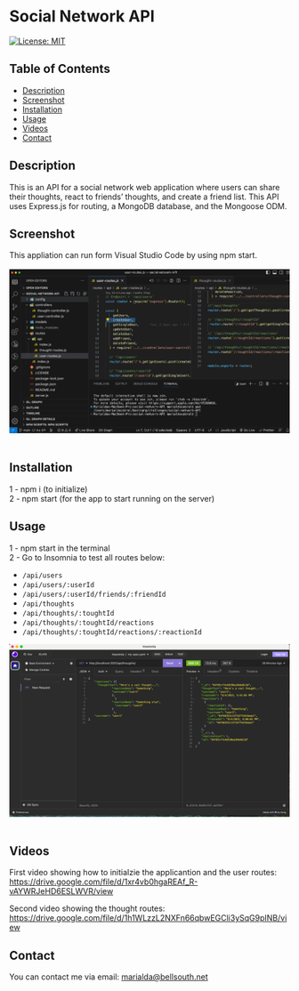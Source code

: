 # Social Network API
[![License: MIT](https://img.shields.io/badge/License-MIT-yellow.svg)](https://opensource.org/licenses/MIT)

## Table of Contents
  - [Description](#description)
  - [Screenshot](#screenshot)
  - [Installation](#installation)
  - [Usage](#usage)
  - [Videos](#videos)
  - [Contact](#contact)

## Description
This is an API for a social network web application where users can share their thoughts, react to friends’ thoughts, and create a friend list. This API uses Express.js for routing, a MongoDB database, and the Mongoose ODM. 

## Screenshot
This appliation can run form Visual Studio Code by using npm start. <br/> <br/>
![localhost](./assets/app-screenshot.png) <br/> <br/> 

## Installation 
1 - npm i (to initialize) <br/>
2 - npm start (for the app to start running on the server) <br/>

## Usage
1 - npm start in the terminal <br/>
2 - Go to Insomnia to test all routes below: <br/>
  - `/api/users`
  - `/api/users/:userId`
  - `/api/users/:userId/friends/:friendId`
  - `/api/thoughts`
  - `/api/thoughts/:toughtId`
  - `/api/thoughts/:toughtId/reactions`
  - `/api/thoughts/:toughtId/reactions/:reactionId`

![localhost](./assets/insomnia-screenshot.png) <br/> <br/> 

## Videos
First video showing how to initialzie the applicantion and the user routes: <br/>
https://drive.google.com/file/d/1xr4vb0hgaREAf_R-vAYWRJeHD6ESLWVR/view
 
Second video showing the thought routes: <br/>
https://drive.google.com/file/d/1h1WLzzL2NXFn66qbwEGCli3ySqG9pINB/view

## Contact
You can contact me via email: marialda@bellsouth.net
